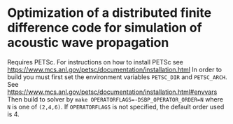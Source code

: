 # Optimization of a distributed finite difference code for simulation of acoustic wave propagation

Requires PETSc. For instructions on how to install PETSc see https://www.mcs.anl.gov/petsc/documentation/installation.html
In order to build you must first set the environment variables `PETSC_DIR` and `PETSC_ARCH`. See https://www.mcs.anl.gov/petsc/documentation/installation.html#envvars
Then build to solver by
  `make OPERATORFLAGS=-DSBP_OPERATOR_ORDER=N` where `N` is one of `(2,4,6)`. If `OPERATORFLAGS` is not specified, the default order used is 4.
